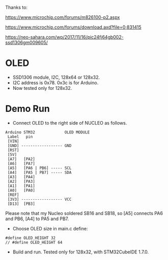 Thanks to:

https://www.microchip.com/forums/m826100-p2.aspx

https://www.microchip.com/forums/download.axd?file=0;831415

https://neo-sahara.com/wp/2017/11/16/pic24fj64gb002-ssd1306gm009605/

# OLED

- SSD1306 module, I2C, 128x64 or 128x32.
- I2C address is 0x78. 0x3c is for Arduino.
- Now tested only for 128x32.

# Demo Run

- Connect OLED to the right side of NUCLEO as follows.

```
Arduino STM32             OLED MODULE
 Label   pin
 [VIN]
 [GND] ------------------ GND
 [RST]
 [5V]
 [A7]   [PA2]
 [A6]   [PA7]
 [A5]   [PA6 | PB6] ----- SCL
 [A4]   [PA5 | PB7] ----- SDA
 [A3]   [PA4]
 [A2]   [PA3]
 [A1]   [PA1]
 [A0]   [PA0]
 [REF]
 [3V3] ------------------ VCC
 [D13]  [PB3]
```

Please note that my Nucleo soldered SB16 and SB18, so [A5] connects PA6 and PB6, [A4] to PA5 and PB7.

- Choose OLED size in main.c define:

```cpp:
#define OLED_HEIGHT 32
// #define OLED_HEIGHT 64
```

- Build and run. Tested only for 128x32, with STM32CubeIDE 1.7.0.
